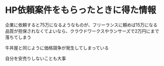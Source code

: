 # HP依頼案件をもらったときに得た情報

企業に依頼すると75万になるようなものが、フリーランスに頼めば15万になる  
品質が担保されなくてよいなら、クラウドワークスやランサーズで2万円にまで落ちてしまう  

牛丼屋と同じように価格競争が発生してしまっている

自分を安売りしないことも大事
